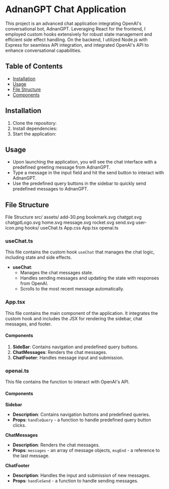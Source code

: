 # AdnanGPT Chat Application

This project is an advanced chat application integrating OpenAI's conversational bot, AdnanGPT. Leveraging React for the frontend, I employed custom hooks extensively for robust state management and efficient side effect handling. On the backend, I utilized Node.js with Express for seamless API integration, and integrated OpenAI's API to enhance conversational capabilities. 

## Table of Contents
- [Installation](#installation)
- [Usage](#usage)
- [File Structure](#file-structure)
- [Components](#components)

## Installation
1. Clone the repository:
2. Install dependencies:
3. Start the application:

## Usage
- Upon launching the application, you will see the chat interface with a predefined greeting message from AdnanGPT.
- Type a message in the input field and hit the send button to interact with AdnanGPT.
- Use the predefined query buttons in the sidebar to quickly send predefined messages to AdnanGPT.

## File Structure
File Structure
  src/
       assets/
       add-30.png
       bookmark.svg
       chatgpt.svg
       chatgptLogo.svg
       home.svg
       message.svg
       rocket.svg
       send.svg
       user-icon.png
 hooks/
       useChat.ts
 App.css
 App.tsx
 openai.ts

### useChat.ts
This file contains the custom hook `useChat` that manages the chat logic, including state and side effects.

- **useChat**:
  - Manages the chat messages state.
  - Handles sending messages and updating the state with responses from OpenAI.
  - Scrolls to the most recent message automatically.

### App.tsx
This file contains the main component of the application. It integrates the custom hook and includes the JSX for rendering the sidebar, chat messages, and footer.

#### Components
1. **SideBar**: Contains navigation and predefined query buttons.
2. **ChatMessages**: Renders the chat messages.
3. **ChatFooter**: Handles message input and submission.

### openai.ts
This file contains the function to interact with OpenAI's API.

#### Components
**Sidebar**
- **Description**: Contains navigation buttons and predefined queries.
- **Props**: `handleQuery` - a function to handle predefined query button clicks.

**ChatMessages**
- **Description**: Renders the chat messages.
- **Props**: `messages` - an array of message objects, `msgEnd` - a reference to the last message.

**ChatFooter**
- **Description**: Handles the input and submission of new messages.
- **Props**: `handleSend` - a function to handle sending messages.
